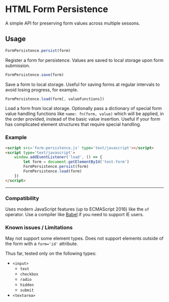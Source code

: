 # HTML Form Persistence #

A simple API for preserving form values across multiple sessons.

## Usage ##

```javascript
FormPersistence.persist(form)
```

Register a form for persistence. Values are saved to local storage upon form submission.

```javascript
FormPersistence.save(form)
```

Save a form to local storage. Useful for saving forms at regular intervals to avoid losing progress, for example.

```javascript
FormPersistence.load(form[, valueFunctions])
```

Load a form from local storage. Optionally pass a dictionary of special form value handling functions like `name: fn(form, value)` which will be applied, in the order provided, instead of the basic value insertion. Useful if your form has complicated element structures that require special handling.

### Example ###

```html
<script src='form-persistence.js' type='text/javascript'></script>
<script type='text/javascript'>
    window.addEventListener('load', () => {
        let form = document.getElementById('test-form')
        FormPersistence.persist(form)
        FormPersistence.load(form)
    })
</script>
```


---

### Compatibility ###

Uses modern JavaScript features (up to ECMAScript 2016) like the `of` operator. Use a compiler like [Babel](https://github.com/babel/babel) if you need to support IE users.

### Known issues / Limitations ###

May not support some element types. Does not support elements outside of the form with a `form='id'` attribute.

Thus far, tested only on the following types:
* `<input>`
    * `text`
    * `checkbox`
    * `radio`
    * `hidden`
    * `submit`
* `<textarea>`